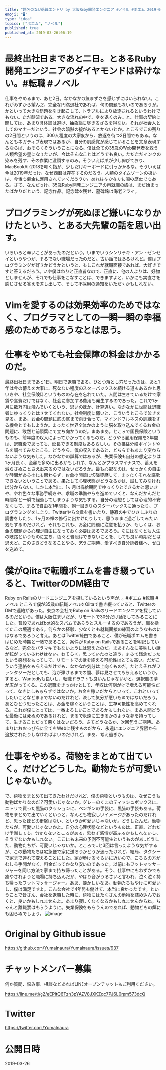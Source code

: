 ```yaml
---
title: "題名のない退職エントリ by 大阪Ruby開発エンジニア #ノベル #ポエム 2019-03-25"
emoji: "🖥"
type: "idea"
topics: ["ポエム", "ノベル"]
published: true
published_at: 2019-03-26t06:19
---
```



# 最終出社日まであと二日。とあるRuby開発エンジニアのダイヤモンドは砕けない。#転職 #ノベル

仕事をやめるまで、あと2日。なかなかの気まずさを感じずにはいられない。これがみずから望んだ、完全な円満退社であれば、何の問題もないのであろうが。かといって大きな問題を引き起こして、トラブルにより放逐されるというわけでもない。ただ時流である。大きな流れの中で、身を退くのみ。と、仕事の契約に関しては、あまり具体論は避け、抽象論に尽きるざるを得ない。それが社会人としてのマナーだという、社会の暗黙の掟があるとかないとか。ところでこの残りの2日間というのは、300人程度の大家族から、放逐を待つ2日間でもある。なんともネガティブ表現ではあるが、自分の肌感覚が感じていることを文章表現するならば、おそらくそういうことになる。僕は全ての35歳のWeb開発者を救う人類希望の星になりたいが、今はそんなことはどうでも良い。ただただインクの染みを残す、その作業に没頭するのみ。そういえば爪が少し伸びており、MacBookAir2018を叩く指が、少しだけキーボードに引っかかるな。そういえば今は2019年だっけ。なぜ西暦は存在するのだろう。人類のタイムゾーンの扱いは、今後も健全に運用されていくだろうか。あれはなかなかに闇の歴史でもある。さて、なんだっけ。35歳Ruby開発エンジニアの再就職の旅は、まだ始まったばかりだという、記念作品。記念碑を残せ、墓碑銘は海老フライ。 

# プログラミングが死ぬほど嫌いになりかけたという、とある大先輩の話を思い出す。

いろいろと辛いことがあったのだという。いまでいうシンリテキ・アン・ゼンセイというやつが、まるでない職場だったのだと。古い話ではあるけれど。僕はプログラミングが好きかどうかというと、もしこれが就職面接であれば、大好きですと答えるだろう。いや僕はわりと正直者なので、正直に、他の人よりは、好物としませんが、それでも仕事をこなすことは、できますよと、いかにも実直さを感じさせる答えを差し出して、そして不採用の通知をいただくかもしれない。 

# Vimを愛するのは効果効率のためではなく、プログラマとしての一瞬一瞬の幸福感のためであろうなとは思う。

 

# 仕事をやめても社会保障の料金はかかるのだ。

最終出社日まであと1日。明日で退職である。ひとつ落とし穴だったのは、あと1年は今の蓄えを大事に、死なない程度のスターバックスを続ける道もあるかと思いきや、社会保険料というものの存在を忘れていた。人間は生きているだけで家賃や食費だけではなく、社会に参加する費用も発生するのであった。これで1ヶ月に数万円は飛んでいくという、思いのほか、計算違い。なかなかに世間は退職者にゆっくりとはさせてくれない。社会制度に弱いと、こういうところで泣きを見る。まあ、お金の問題に底の底まで向き合って、マインドフルネスの訓練をする機会とでもしようか。まったく世界全体かのように脳を取り込んでくるお金の問題に、敢然と前頭葉にて立ち向かうのだ。まあまあ。ところで国民保険というものも、前年度の収入によってかかってくるものだ。どうやら雇用保険を2年間は、退職後であっても、延長できる制度もあるらしい。その損益分岐ポイントやらを調べてみたところ、どうやら、僕の収入であると、どちらでもあまり変わらないような気もした。なかなかの誤算ではあるが、失業保険も自分の想定よりは1ヶ月長く、金額も多めに出るかもしれず、なんとかプラスマイナスで、蓄えを減らさぬことさえ出来るのではないだろうか。最も心配なのは、せっかくの自由な時間があるのにも関わらず、お金の問題に切磋琢磨して、まったくそれを謳歌できないということである。果たして心理状態がどうなるかは、試してみなければ分からない。しかし本当に、1ヶ月は有給期間でゆっくりとできるかと思いきや、やれ色々な事務手続きや、求職の準備やらを進めていくと、なんだかんだと時間など一瞬で経過してしまうような気もする。自分の理想としては心理的不安なくして、まるで自由な1年間を、朝一回きりのスターバックスに通ったり、プログラミングをしたり、Twitterやら文章を書いたり、静寂の中でひさしぶりの読書をしたり、1ヶ月の禅の修行に出かけたりして、思うままに過ごしてみたい気もするのだけれど。それもこれも、お金に問題に注意を払うか、もしくは、お金の問題から心理が自由になっておく必要はあるであろう。なにはなくとも人生の岐路というものに立ち、色々と普段はできないことを、しても良い時期だとは思えど。このさきどうなることやら、乞うご期待、愛すべき自分読者様へ、ゼロを込めて。 

# 僕がQiitaで転職ポエムを書き綴っていると、TwitterのDM経由で

Ruby on Railsのリードエンジニアを探しているという声が‥。#ポエム #転職 #ノベル
ところで僕が35歳の転職ノベルをQiitaで書き綴っていると、TwitterのDMで連絡があった。東京の会社でRuby on Railsのリードエンジニアを探しているのだという。僕は大阪住まいだが、リモートで30分だけ話をしてみることにした。普段であればbot的なスパムであろうとスルーするのであろうが、職を捨てたこの境遇である。何らかの経験、少なくとも就職面接の練習のようなものにはなるであろうと考え。あとはTwitter経由であること、僕が転職ポエムを書きはじめた時期と一緒であること、案件が Ruby on Railsであることを明記しているなど、完全なバラマキでもないようには思えたのだ。まあそんなに美味しい話が転がっているわけはない。おそらく、思っていたのと違う、まるで残念だったという感想をもってして、リモートでの話を終える可能性はとても高い。だがこういう連絡をもらえるだけでも、なかなか気分は上向くものだ。たとえそれがファンタジーだとしても、泡が弾けるまでの間、夢は見させてもらえるというか。すると、Wantedlyも良いし、転職ドラフトも良いんじゃないかと、選択肢の夢が広がってくる。この退職をきっかけとして、年収は何割がけで増える可能性だって、なきにしもあらずではないか。お金を稼いだからといって、これといってしたいことなどまるでないのだけれど、決して気分が悪いものではないだろう。あとひとつ思ったことは、お金を稼ぐということは、生存可能性を高めてくれる。これが僕にとっては、一番よろしいことであるかもしれない。まあ人間どうせ最後には死ぬのであるけれど、まるで永遠に生きるかのような夢を持ってして、生きることだって悪くはないだろう。さてどうなるか、次回乞うご期待。あまりにおおっぴらに全てをWebに残すものだから、永遠にエンジニア界隈から追放されたりしなければよいのだけれど。まあ、考え過ぎか。 


# 仕事をやめる。荷物をまとめて出ていく。だけどどうした。動物たちが可愛いじゃないか。

で、荷物をまとめて出てきたわけだけれど、僕の荷物というものは、なぜこうも動物ばかりなのだ？可愛いじゃないか。グレーのくまのティッシュボックスに、ニトリで買った黒猫のクッションに、ペンギンの手袋に、黒猫の手袋もある。荷物をまとめて出ていくというと、なんとも物寂しいイメージがあったのだけれど、思ったほどの衝撃はない、というか可愛いじゃないか。どうしたんだ。動物たちが、可愛いじゃないかよ。自分の心理状態などというものは、正直、どれだけ予測しても、分からないところがある。思わず感情が高ぶるかもしれないし、そうでないかもしれない。ここにも未来の予測不可能生というものがあ‥どうした、動物たちが、可愛いじゃないか。ところで‥と3回は言ったような気がするが、この動物たちは宅急便で家に送ろうかどうか迷ったけれど、結局、タクシーで家まで連れて変えることにした。家が歩けるぐらいに近いので、こちらの方がむしろ手間がなく、料金だってかなり安いのであった。以前にもフットマッサージャーを同じ方法で家まで持ち帰ったことがある。そう、仕事中にもわずかでも癒やされようと職場に持ち込んだが、やはり音がうるさいと言われ、泣く泣く持ち帰ったフットマッサージャー。ああ、懐かしいなあ。動物たちもやけに可愛いし、僕は満足ですよ。こんな会社で4年間も働けて、本当に良かったです。ということで皆さん、会社を退職した時に、荷物にはたくさんの動物を詰め込んでおくと、良いかもしれませんよ。あまり寂しくなくなるかもしれませんからね。ちゃんと離職票はもらうように。失業保険をもらうんのであれば、動物どもの餌にも困らぬでしょう。 ![image](https://files.slack.com/files-pri/T18TT376E-FH8L2N0JG/image.png?pub_secret=137d35ae51)

# Original by Github issue

https://github.com/YumaInaura/YumaInaura/issues/937








<!-- Update From Qiita API -->

# チャットメンバー募集


何か質問、悩み事、相談などあればLINEオープンチャットもご利用ください。

https://line.me/ti/g2/eEPltQ6Tzh3pYAZV8JXKZqc7PJ6L0rpm573dcQ





# Twitter


https://twitter.com/YumaInaura


<!-- Update From Qiita API -->



# 公開日時

2019-03-26
